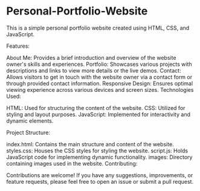 # Personal-Portfolio-Website
This is a simple personal portfolio website created using HTML, CSS, and JavaScript.

Features:

About Me: Provides a brief introduction and overview of the website owner's skills and experiences.
Portfolio: Showcases various projects with descriptions and links to view more details or the live demos.
Contact: Allows visitors to get in touch with the website owner via a contact form or through provided contact information.
Responsive Design: Ensures optimal viewing experience across various devices and screen sizes.
Technologies Used:

HTML: Used for structuring the content of the website.
CSS: Utilized for styling and layout purposes.
JavaScript: Implemented for interactivity and dynamic elements.

Project Structure:

index.html: Contains the main structure and content of the website.
styles.css: Houses the CSS styles for styling the website.
script.js: Holds JavaScript code for implementing dynamic functionality.
images: Directory containing images used in the website.
Contributing:

Contributions are welcome! If you have any suggestions, improvements, or feature requests, please feel free to open an issue or submit a pull request.
